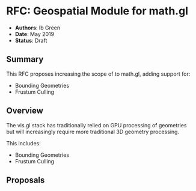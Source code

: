 # RFC: Geospatial Module for math.gl

* **Authors**: Ib Green
* **Date**: May 2019
* **Status**: Draft

## Summary

This RFC proposes increasing the scope of to math.gl, adding support for:
* Bounding Geometries
* Frustum Culling


## Overview

The vis.gl stack has traditionally relied on GPU processing of geometries but will increasingly require more traditional 3D geometry processing.

This includes:
* Bounding Geometries
* Frustum Culling


## Proposals
